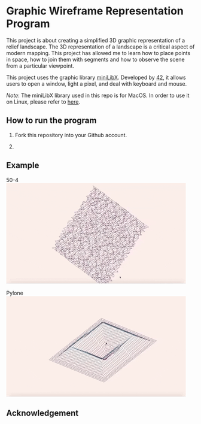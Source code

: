 # Graphic Wireframe Representation Program
This project is about creating a simplified 3D graphic representation of a relief landscape. The 3D representation of a landscape is a critical aspect of modern mapping. This project has allowed me to learn how to place points in space, how to join them with segments and how to observe the scene from a particular viewpoint.

This project uses the graphic library [miniLibX](minilibx_macos). Developed by [42](https://www.42.fr/), it allows users to open a window, light a pixel, and deal with keyboard and mouse.

_Note_: The miniLibX library used in this repo is for MacOS. In order to use it on Linux, please refer to [here](https://github.com/42Paris/minilibx-linux).

## How to run the program
1. Fork this repository into your Github account.

2. 

## Example
50-4<br/>
![](img/50-4.gif)

Pylone<br/>
![](img/pylone.gif)

## Acknowledgement
